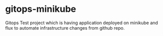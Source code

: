 # gitops-minikube
Gitops Test project which is having application deployed on minikube and flux to automate infrastructure changes from github repo.

